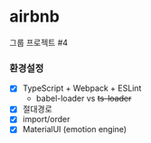 # airbnb

그룹 프로젝트 #4

### 환경설정

- [x] TypeScript + Webpack + ESLint
  - babel-loader vs ~~ts-loader~~
- [x] 절대경로
- [x] import/order
- [x] MaterialUI (emotion engine)
